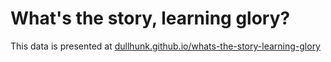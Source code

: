 # What's the story, learning glory?

This data is presented at [dullhunk.github.io/whats-the-story-learning-glory](https://dullhunk.github.io/whats-the-story-learning-glory/)
